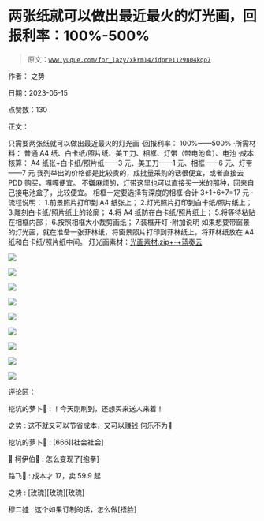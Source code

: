 # 两张纸就可以做出最近最火的灯光画，回报利率：100%-500%

> 原文：[`www.yuque.com/for_lazy/xkrm14/idpre1129n04kqo7`](https://www.yuque.com/for_lazy/xkrm14/idpre1129n04kqo7)

作者： 之势

日期：2023-05-15

点赞数：130

正文：

只需要两张纸就可以做出最近最火的灯光画 ·回报利率： 100%——500% ·所需材料： 普通 A4 纸、白卡纸/照片纸、美工刀、相框、灯带（带电池盒）、电池 ·成本核算： A4 纸张+白卡纸/照片纸——3 元、美工刀——1 元、相框——6 元、灯带——7 元 我列举出的价格都是比较贵的，成批量采购的话很便宜，或者直接去 PDD 购买，嘎嘎便宜。 不嫌麻烦的，灯带这里也可以直接买一米的那种，回来自己接电池盒子，比较便宜。 相框一定要选择有深度的相框 合计 3+1+6+7=17 元 ·流程说明： 1.前景照片打印到 A4 纸张上； 2.灯光照片打印到白卡纸/照片纸上； 3.雕刻白卡纸/照片纸上的轮廓； 4.将 A4 纸防在白卡纸/照片纸上； 5.将等待粘贴在相框内部； 6.按照相框大小裁剪画纸； 7.装框开灯 ·附加说明 如果想要带窗景的灯光画，就在准备一张菲林纸，将窗景照片打印到菲林纸上，将菲林纸放在 A4 纸和白卡纸/照片纸中间。 灯光画素材：[光画素材.zip+-+蓝奏云](https://wwdj.lanzout.com/ilrQ10w6x7fe)

![](img/c48e1c0a82e63f941d5f75547a86a234.png)

![](img/7340d87ed33972a4201234689f945103.png)

![](img/a0e4d81969efc2b6cc2b54050c35dcbe.png)

![](img/8288e32cd5e3bfae837ffd20fbc546de.png)

![](img/fd882062fa67f23e727761ca010f1d76.png)

![](img/b0a9c48e990f94a47bfdc7f4000a4bdd.png)

![](img/f330a1723956df91c98c12d2fa6070cb.png)

![](img/a0e00e058044a05c834d60d942f96c3f.png)

![](img/74f4065da9f8b3ae92a3d994ae326390.png)

评论区：

挖坑的萝卜🥕 : ！今天刚刷到，还想买来送人来着！

之势 : 这不就又可以节省成本，又可以赚钱 何乐不为😬

挖坑的萝卜🥕 : [666][社会社会]

🚁 柯伊伯🚁 : 怎么变现了[抱拳]

路飞💫 : 成本才 17，卖 59.9 起

之势 : [玫瑰][玫瑰][玫瑰]

穆二娃 : 这个如果订制的话，怎么做[捂脸]

